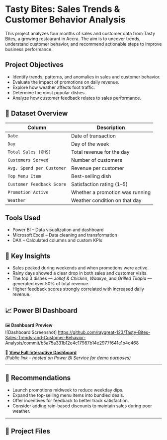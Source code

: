 # Tasty Bites: Sales Trends & Customer Behavior Analysis

This project analyzes four months of sales and customer data from Tasty Bites, a growing restaurant in Accra. The aim is to uncover trends, understand customer behavior, and recommend actionable steps to improve business performance.


## Project Objectives

- Identify trends, patterns, and anomalies in sales and customer behavior.
- Evaluate the impact of promotions on daily revenue.
- Explore how weather affects foot traffic.
- Determine the most popular dishes.
- Analyze how customer feedback relates to sales performance.



## 🧾 Dataset Overview

| Column                        | Description                            |
|------------------------------|----------------------------------------|
| `Date`                       | Date of transaction                    |
| `Day`                        | Day of the week                        |
| `Total Sales (GHS)`          | Total revenue for the day              |
| `Customers Served`           | Number of customers                    |
| `Avg. Spend per Customer`    | Revenue per customer                   |
| `Top Menu Item`              | Best-selling dish                      |
| `Customer Feedback Score`    | Satisfaction rating (1–5)              |
| `Promotion Active`           | Whether a promotion was running        |
| `Weather`                    | Weather condition on that day          |


## Tools Used

- Power BI – Data visualization and dashboard
- Microsoft Excel – Data cleaning and transformation
- DAX – Calculated columns and custom KPIs


## 📌 Key Insights

- Sales peaked during weekends and when promotions were active.
- Rainy days showed a clear drop in both sales and customer visits.
- The top 3 dishes — *Jollof & Chicken*, *Waakye*, and *Grilled Tilapia* — generated over 50% of total revenue.
- Higher feedback scores strongly correlated with increased daily revenue.

## 📈 Power BI Dashboard

🖼️ **Dashboard Preview**  
![Dashboard Screenshot] https://github.com/raygreat-123/Tasty-Bites-Sales-Trends-and-Customer-Behavior-Analysis/commit/b5a75a331b12e4c17987b14e2977f641e1b4c468

🔗 **[View Full Interactive Dashboard](https://app.powerbi.com/view?r=YOUR-EMBED-LINK-HERE)**  
*(Public link – hosted on Power BI Service for demo purposes)*

---

## 🧠 Recommendations

- Launch promotions midweek to reduce weekday dips.
- Expand the top-selling menu items into bundled deals.
- Offer incentives for feedback to better track satisfaction.
- Consider adding rain-based discounts to maintain sales during poor weather.

---

## 📁 Project Files
